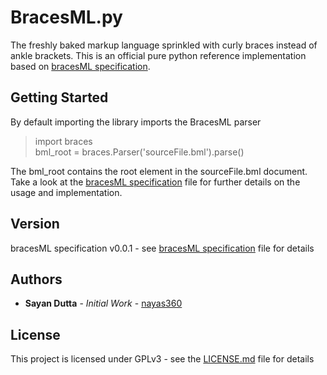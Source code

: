 # BracesML.py
The freshly baked markup language sprinkled with curly braces instead of ankle brackets.
This is an official pure python reference implementation based on [bracesML specification](bracesML_specification.md).

## Getting Started
By default importing the library imports the BracesML parser  
> import braces  
bml_root = braces.Parser('sourceFile.bml').parse()

The bml_root contains the root element in the sourceFile.bml document.
Take a look at the [bracesML specification](bracesML_specification.md) file for further details on the usage
and implementation.

## Version
bracesML specification v0.0.1 - see [bracesML specification](bracesML_specification.md) file for details

## Authors
* **Sayan Dutta** - _Initial Work_ - [nayas360](https://github.com/nayas360)

## License
This project is licensed under GPLv3 - see the [LICENSE.md](LICENSE.md) file for details
